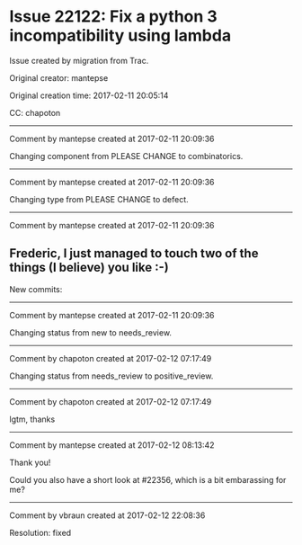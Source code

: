 # Issue 22122: Fix a python 3 incompatibility using lambda

Issue created by migration from Trac.

Original creator: mantepse

Original creation time: 2017-02-11 20:05:14

CC:  chapoton




---

Comment by mantepse created at 2017-02-11 20:09:36

Changing component from PLEASE CHANGE to combinatorics.


---

Comment by mantepse created at 2017-02-11 20:09:36

Changing type from PLEASE CHANGE to defect.


---

Comment by mantepse created at 2017-02-11 20:09:36

Frederic, I just managed to touch two of the things (I believe) you like :-)
----
New commits:


---

Comment by mantepse created at 2017-02-11 20:09:36

Changing status from new to needs_review.


---

Comment by chapoton created at 2017-02-12 07:17:49

Changing status from needs_review to positive_review.


---

Comment by chapoton created at 2017-02-12 07:17:49

lgtm, thanks


---

Comment by mantepse created at 2017-02-12 08:13:42

Thank you!

Could you also have a short look at #22356, which is a bit embarassing for me?


---

Comment by vbraun created at 2017-02-12 22:08:36

Resolution: fixed

